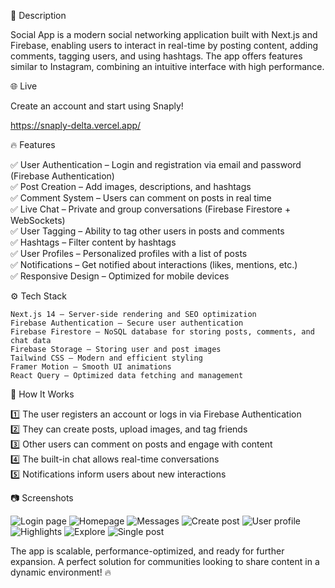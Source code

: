 📌 Description </br>

Social App is a modern social networking application built with Next.js and Firebase, enabling users to interact in real-time by posting content, adding comments, tagging users, and using hashtags. The app offers features similar to Instagram, combining an intuitive interface with high performance.</br>

🌐 Live </br>

Create an account and start using Snaply! </br>

https://snaply-delta.vercel.app/ </br>


🔥 Features </br>

✅ User Authentication – Login and registration via email and password (Firebase Authentication) </br>
✅ Post Creation – Add images, descriptions, and hashtags </br>
✅ Comment System – Users can comment on posts in real time </br>
✅ Live Chat – Private and group conversations (Firebase Firestore + WebSockets) </br>
✅ User Tagging – Ability to tag other users in posts and comments </br>
✅ Hashtags – Filter content by hashtags </br>
✅ User Profiles – Personalized profiles with a list of posts </br>
✅ Notifications – Get notified about interactions (likes, mentions, etc.) </br>
✅ Responsive Design – Optimized for mobile devices </br>

⚙️ Tech Stack </br>

    Next.js 14 – Server-side rendering and SEO optimization
    Firebase Authentication – Secure user authentication
    Firebase Firestore – NoSQL database for storing posts, comments, and chat data
    Firebase Storage – Storing user and post images
    Tailwind CSS – Modern and efficient styling
    Framer Motion – Smooth UI animations
    React Query – Optimized data fetching and management

🚀 How It Works </br>

1️⃣ The user registers an account or logs in via Firebase Authentication </br>
2️⃣ They can create posts, upload images, and tag friends </br>
3️⃣ Other users can comment on posts and engage with content </br>
4️⃣ The built-in chat allows real-time conversations </br>
5️⃣ Notifications inform users about new interactions </br>

📷 Screenshots </br>

![Login page](https://i.imgur.com/RqTpBNi.png)
![Homepage](https://i.imgur.com/GsdUyLL.png)
![Messages](https://i.imgur.com/eYeD0BS.png)
![Create post](https://i.imgur.com/FAR8Cxh.png)
![User profile](https://i.imgur.com/Sb5rcOH.png)
![Highlights](https://i.imgur.com/vBv2Rb8.png)
![Explore](https://i.imgur.com/86ObahM.png)
![Single post](https://i.imgur.com/Q3xFa5w.png)





The app is scalable, performance-optimized, and ready for further expansion. A perfect solution for communities looking to share content in a dynamic environment! 🔥
